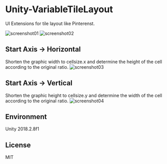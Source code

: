 # Unity-VariableTileLayout
UI Extensions for tile layout like Pinterenst.

![screenshot01](https://github.com/kiepng/Unity-VariableTileLayout/blob/master/Documents/screenshot01.png)
![screenshot02](https://github.com/kiepng/Unity-VariableTileLayout/blob/master/Documents/screenshot02.png)

## Start Axis -> Horizontal
Shorten the graphic width to cellsize.x and determine the height of the cell according to the original ratio.
![screenshot03](https://github.com/kiepng/Unity-VariableTileLayout/blob/master/Documents/screenshot03.png)


## Start Axis -> Vertical
Shorten the graphic height to cellsize.y and determine the width of the cell according to the original ratio.
![screenshot04](https://github.com/kiepng/Unity-VariableTileLayout/blob/master/Documents/screenshot04.png)

## Environment
Unity 2018.2.8f1

## License
MIT

